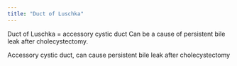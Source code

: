 ```yaml
---
title: "Duct of Luschka"
---
```

Duct of Luschka = accessory cystic duct
Can be a cause of persistent bile leak after cholecystectomy.

Accessory cystic duct, can cause persistent bile leak after cholecystectomy

